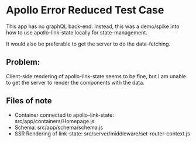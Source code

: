 # Apollo Error Reduced Test Case

This app has no graphQL back-end.  Instead, this was a demo/spike into how to use apollo-link-state locally for state-management.

It would also be preferable to get the server to do the data-fetching.

## Problem:

Client-side rendering of apollo-link-state seems to be fine, but I am unable to get the server to render the components with the data. 

## Files of note

 * Container connected to apollo-link-state: src/app/containers/Homepage.js
 * Schema: src/app/schema/schema.js
 * SSR Rendering of link-state: src/server/middleware/set-router-context.js
